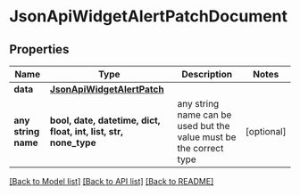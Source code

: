 # JsonApiWidgetAlertPatchDocument


## Properties
Name | Type | Description | Notes
------------ | ------------- | ------------- | -------------
**data** | [**JsonApiWidgetAlertPatch**](JsonApiWidgetAlertPatch.md) |  | 
**any string name** | **bool, date, datetime, dict, float, int, list, str, none_type** | any string name can be used but the value must be the correct type | [optional]

[[Back to Model list]](../README.md#documentation-for-models) [[Back to API list]](../README.md#documentation-for-api-endpoints) [[Back to README]](../README.md)



